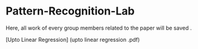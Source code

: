# Pattern-Recognition-Lab
Here, all work of every group members related to the paper will be saved .

[Upto Linear Regression] (upto linear regression .pdf)
